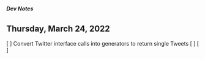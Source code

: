 ###### 	**Dev Notes**
## Thursday, March 24, 2022
[ ] Convert Twitter interface calls into generators to return single Tweets
[ ]
[ ]
